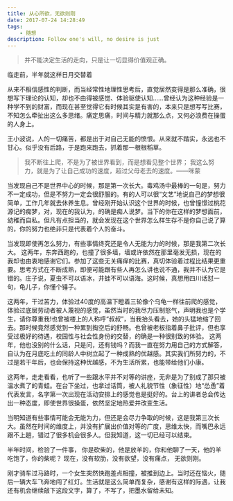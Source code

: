 ```yaml
---
title: 从心所欲，无欲则刚
date: 2017-07-24 14:28:49
tags:
	- 随想
description: Follow one's will, no desire is just
---
```


> 并不能决定生活的走向，只是让一切显得价值观正确。

临走前，半年就这样日月交替着

从来不相信感性的判断，而当经常性地理性思考后，直觉居然变得是那么准确，很想写下理论的认知，却也不由得被感觉、体验驱使认知……曾经认为这种经验是一种学不到的财富，而现在甚至觉得它有时候其实是有害的，本来只是想写写比赛，不知怎么牵扯出这么多思绪。痛定思痛，时间与精力就那么点，又何必浪费在操蛋的人身上。

王小波说，人的一切痛苦，都是出于对自己无能的愤恨。从来就不踏实，永远也不甘心。似乎没有后路，于是跑来跑去，抓着那一根根稻草。

> 我不断往上爬，不是为了被世界看到，而是想看见整个世界；
> 我这么努力，就是为了让自己成功的速度，超过父母老去的速度。——咪蒙

当发现自己不是世界中心的时候，那是第一次长大。毒鸡汤中最棒的一句是，努力不一定成功，但是不努力一定会很舒服的。有的人可以很“文艺”地说自己的梦想很简单，工作几年就去休养生息。曾经刚开始认识这个世界的时候，也曾憧憬过桃花源记的痴梦，对，现在的我认为，的确是痴人说梦。当下的你在这样的梦想面前，幼稚而自私。但凡有点担当的，就会发现在这个世界怎么样生存不是你自己说了算的，你的努力也绝非只是代表着个人的奋斗。

当发现即使再怎么努力，有些事情终究还是令人无能为力的时候，那是我第二次长大。
这两年，东奔西跑的，也撞了很多墙，墙或许依然在那里毫发无损，现在的我却也由衷地感谢它们。参加了这些无关痛痒的比赛，真切体验着过程比结果更重要。思考方式在不断成熟，即便可能跟有些人再怎么讲也说不通，我并不认为它是错的。庄子说，夏虫不可以语冰，井蛙不可以语海。这时候，真想用四川话怼一句，龟儿子，你懂个锤子。

这两年，干过苦力，体验过40度的高温下瞪着三轮像个乌龟一样往前爬的感觉，体验过底层劳动者被人蔑视的感觉，虽然当时的我尽力压制怒气，声明我也是个学生，请你尊重我!也曾被楼上的人称呼“叔叔”，当我抬头看去，她的头猛地缩了回去。那时候竟然感觉到一种累到掏空后的舒畅。也曾被老板指着鼻子批评，但也享受过极好的待遇，校园性与社会性身份的交替，的确是一种很别致的体验。
这两年，他也没别的什么话，只是问，还有钱吗？而我一直在努力用自己的方式解答，自认为在月底吃土的同龄人中树立起了一种成熟的优越感。其实我们所努力的，不过是若干年后，也会保持这种优越感，不为生活所累，也能带给他们小康。

这两年，走走看看，也听了一些跟水平并不对等的讲座，无非是为了别成了那只被温水煮了的青蛙。在台下坐过，也拿过话筒，被人礼貌节性（象征性）地“怂恿”着代表发言，名字第一次出现在活动安排上的感觉也是挺好的。台上的讲者总会传达出一种态度，即使世界很操蛋，依然坚定地热爱并改变生活。

当明知道有些事情可能会无能为力，但还是会尽力争取的时候，这是我第三次长大。虽然在时间的维度上，并没有扩展出价值对等的广度，思维太快，而嘴巴永远跟不上趟，错过了很多机会很多人。但我知道，这一切已经可以结束。

半年时间，检验了一件事，
你是砍柴的，他是放羊的，你和他聊了一天，他的羊吃饱了，你的柴呢？
现在，没有软肋，没有欲望，没有痛点，
无欲则刚。

刚才骑车过马路时，一个女生突然快跑差点相撞，被推到边上。当时还在恼火，随后一辆大车飞奔地闯了红灯。生活就是这么简单而复杂，感谢有这样的际遇，让我还有机会继续敲下这段文字，算了，不写了，把墨水留给未知。